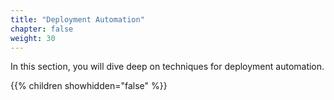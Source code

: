 ```yaml
---
title: "Deployment Automation"
chapter: false
weight: 30
---
```


In this section, you will dive deep on techniques for deployment automation.

{{% children showhidden="false" %}}
